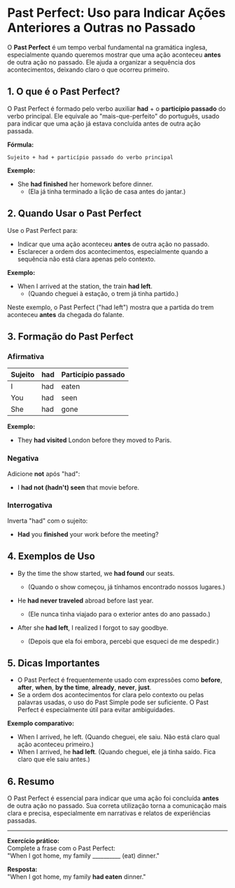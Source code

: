 
# Past Perfect: Uso para Indicar Ações Anteriores a Outras no Passado

O **Past Perfect** é um tempo verbal fundamental na gramática inglesa, especialmente quando queremos mostrar que uma ação aconteceu **antes** de outra ação no passado. Ele ajuda a organizar a sequência dos acontecimentos, deixando claro o que ocorreu primeiro.

## 1. O que é o Past Perfect?

O Past Perfect é formado pelo verbo auxiliar **had** + o **particípio passado** do verbo principal. Ele equivale ao "mais-que-perfeito" do português, usado para indicar que uma ação já estava concluída antes de outra ação passada.

**Fórmula:**
```
Sujeito + had + particípio passado do verbo principal
```

**Exemplo:**
- She **had finished** her homework before dinner.
  - (Ela já tinha terminado a lição de casa antes do jantar.)

## 2. Quando Usar o Past Perfect

Use o Past Perfect para:
- Indicar que uma ação aconteceu **antes** de outra ação no passado.
- Esclarecer a ordem dos acontecimentos, especialmente quando a sequência não está clara apenas pelo contexto.

**Exemplo:**
- When I arrived at the station, the train **had left**.
  - (Quando cheguei à estação, o trem já tinha partido.)

Neste exemplo, o Past Perfect ("had left") mostra que a partida do trem aconteceu **antes** da chegada do falante.

## 3. Formação do Past Perfect

### Afirmativa

| Sujeito | had | Particípio passado |
|---------|-----|--------------------|
| I       | had | eaten              |
| You     | had | seen               |
| She     | had | gone               |

**Exemplo:**
- They **had visited** London before they moved to Paris.

### Negativa

Adicione **not** após "had":

- I **had not (hadn't) seen** that movie before.

### Interrogativa

Inverta "had" com o sujeito:

- **Had** you **finished** your work before the meeting?

## 4. Exemplos de Uso

- By the time the show started, we **had found** our seats.
  - (Quando o show começou, já tínhamos encontrado nossos lugares.)

- He **had never traveled** abroad before last year.
  - (Ele nunca tinha viajado para o exterior antes do ano passado.)

- After she **had left**, I realized I forgot to say goodbye.
  - (Depois que ela foi embora, percebi que esqueci de me despedir.)

## 5. Dicas Importantes

- O Past Perfect é frequentemente usado com expressões como **before**, **after**, **when**, **by the time**, **already**, **never**, **just**.
- Se a ordem dos acontecimentos for clara pelo contexto ou pelas palavras usadas, o uso do Past Simple pode ser suficiente. O Past Perfect é especialmente útil para evitar ambiguidades.

**Exemplo comparativo:**
- When I arrived, he left. (Quando cheguei, ele saiu. Não está claro qual ação aconteceu primeiro.)
- When I arrived, he **had left**. (Quando cheguei, ele já tinha saído. Fica claro que ele saiu antes.)

## 6. Resumo

O Past Perfect é essencial para indicar que uma ação foi concluída **antes** de outra ação no passado. Sua correta utilização torna a comunicação mais clara e precisa, especialmente em narrativas e relatos de experiências passadas.

---
**Exercício prático:**  
Complete a frase com o Past Perfect:  
"When I got home, my family __________ (eat) dinner."

**Resposta:**  
"When I got home, my family **had eaten** dinner."
```
